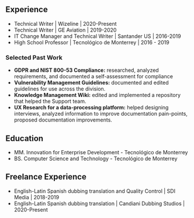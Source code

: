 ## Experience
* Technical Writer | Wizeline | 2020-Present
* Technical Writer | GE Aviation | 2019-2020
* IT Change Manager and Technical Writer | Santander US | 2016-2019
* High School Professor | Tecnológico de Monterrey | 2016 - 2019

### Selected Past Work
* **GDPR and NIST 800-53 Compliance:** researched, analyzed requirements, and documented a self-assessment for compliance
* **Vulnerability Management Guidelines:** documented and edited guidelines for use across the division.
* **Knowledge Management Wiki:** edited and implemented a repository that helped the Support team.
* **UX Research for a data-processing platform:** helped designing interviews, analyzed information to improve documentation pain-points, proposed documentation improvements.

## Education
* MM. Innovation for Enterprise Development - Tecnológico de Monterrey
* BS. Computer Science and Technology - Tecnológico de Monterrey

## Freelance Experience
* English-Latin Spanish dubbing translation and Quality Control | SDI Media | 2018-2019
* English-Latin Spanish dubbing translation | Candiani Dubbing Studios | 2020-Present
